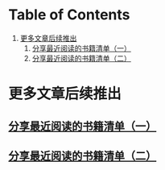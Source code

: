 
# Table of Contents

1.  [更多文章后续推出](#org708e67c)
    1.  [分享最近阅读的书籍清单（一）](#org523720b)
    2.  [分享最近阅读的书籍清单（二）](#orgea2f4dd)


<a id="org708e67c"></a>

# 更多文章后续推出


<a id="org523720b"></a>

## [分享最近阅读的书籍清单（一）](./src/recent_reading.html)


<a id="orgea2f4dd"></a>

## [分享最近阅读的书籍清单（二）](./src/recent_reading2.zh.html)

